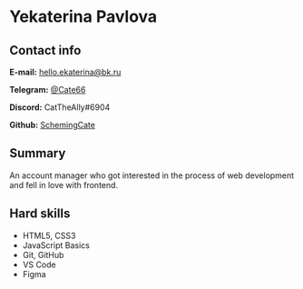 # Yekaterina Pavlova

## Contact info

**E-mail:** [hello.ekaterina@bk.ru](mailto:hello.ekaterina@bk.ru)

**Telegram:** [@Cate66](https://t.me/Cate66)

**Discord:** CatTheAlly#6904

**Github:** [SchemingCate](https://github.com/SchemingCate)

## Summary

An account manager who got interested in the process of web development and fell in love with frontend.

## Hard skills

- HTML5, CSS3
- JavaScript Basics
- Git, GitHub
- VS Code
- Figma
